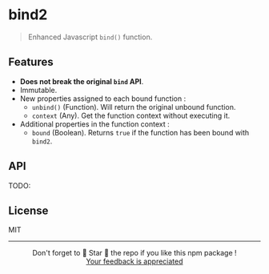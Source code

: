 # bind2

> Enhanced Javascript `bind()` function.

## Features

* **Does not break the original `bind` API**.
* Immutable.
* New properties assigned to each bound function :
  * `unbind()` (Function). Will return the original unbound function.
  * `context` (Any). Get the function context without executing it.
* Additional properties in the function context :
  * `bound` (Boolean). Returns `true` if the function has been bound with `bind2`.

## API

TODO:

## License

MIT

<hr/>

<p align="center">
  Don't forget to 🌟 Star 🌟 the repo if you like this npm package !<br/>
  <a href="https://github.com/Ilshidur/bind2/issues/new">Your feedback is appreciated</a>
</p>
